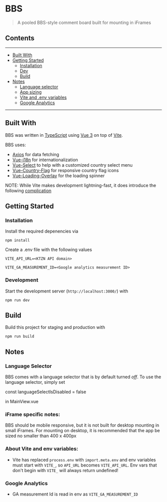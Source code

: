 # BBS
> A pooled BBS-style comment board built for mounting in iFrames


## Contents

------
- [Built With](#Built-With)
- [Getting Started](#Getting-Started)
    - [Installation](#installation)
    - [Dev](#development)
    - [Build](#build)
- [Notes](#Notes)
	- [Language selector](#Language-Selector)
	- [App sizing](#App-Sizing)
	- [Vite and .env variables](#Vite)
	- [Google Analytics](#Google-Analytics)
------

## Built With

BBS was written in [TypeScript](https://www.typescriptlang.org/) using [Vue 3](https://v3.vuejs.org/) on top of [Vite](https://vitejs.dev/).

BBS uses: 
- [Axios](https://axios-http.com/) for data fetching
- [Vue-i18n](https://vue-i18n.intlify.dev/) for internationalization
- [Vue-Select](https://vue-select.org/) to help with a customized country select menu
- [Vue-Country-Flag](https://github.com/P3trur0/vue-country-flag/blob/master/packages/vue-country-flag-next/README.md) for responsive country flag icons
- [Vue-Loading-Overlay](https://github.com/ankurk91/vue-loading-overlay) for the loading spinner 

NOTE: While Vite makes development lightning-fast, it does introduce the following [complication](#Vite) 
  
## Getting Started

### Installation
Install the required depenencies via
```
npm install
```

Create a .env file with the following values
```
VITE_API_URL=<KTZN API domain>

VITE_GA_MEASUREMENT_ID=<Google analytics measurement ID>
```

### Development
Start the development server (`http://localhost:3000/`) with
```
npm run dev
```

## Build
Build this project for staging and production with
```
npm run build
```

## Notes

### Language Selector
BBS comes with a language selector that is by default turned *off*.
To use the language selector, simply set

const languageSelectIsDisabled = false

in MainView.vue
  

### iFrame specific notes:

BBS should be mobile responsive, but it is not built for desktop mounting in small iFrames. For mounting on desktop, it is recommended that the app be sized no smaller than 400 x 400px

### About Vite and env variables:

- Vite has replaced `process.env` with `import.meta.env` and env variables must start with `VITE_`, so `API_URL` becomes `VITE_API_URL`. Env vars that don't begin with `VITE_` will always return undefined!

### Google Analytics

- GA measurement Id is read in env as `VITE_GA_MEASUREMENT_ID`
